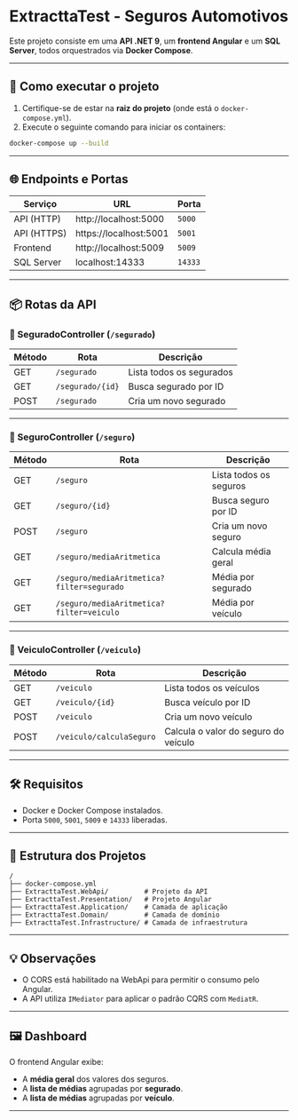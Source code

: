 
# ExtracttaTest - Seguros Automotivos

Este projeto consiste em uma **API .NET 9**, um **frontend Angular** e um **SQL Server**, todos orquestrados via **Docker Compose**.

---

## 🔧 Como executar o projeto

1. Certifique-se de estar na **raiz do projeto** (onde está o `docker-compose.yml`).
2. Execute o seguinte comando para iniciar os containers:

```bash
docker-compose up --build
```

---

## 🌐 Endpoints e Portas

| Serviço       | URL                                        | Porta     |
|---------------|---------------------------------------------|-----------|
| API (HTTP)    | http://localhost:5000                      | `5000`    |
| API (HTTPS)   | https://localhost:5001                     | `5001`    |
| Frontend      | http://localhost:5009                      | `5009`    |
| SQL Server    | localhost:14333                            | `14333`   |

---

## 📦 Rotas da API

### 🔹 SeguradoController (`/segurado`)

| Método | Rota                | Descrição                      |
|--------|---------------------|-------------------------------|
| GET    | `/segurado`         | Lista todos os segurados      |
| GET    | `/segurado/{id}`    | Busca segurado por ID         |
| POST   | `/segurado`         | Cria um novo segurado         |

---

### 🔹 SeguroController (`/seguro`)

| Método | Rota                              | Descrição                                  |
|--------|-----------------------------------|---------------------------------------------|
| GET    | `/seguro`                         | Lista todos os seguros                     |
| GET    | `/seguro/{id}`                    | Busca seguro por ID                        |
| POST   | `/seguro`                         | Cria um novo seguro                        |
| GET    | `/seguro/mediaAritmetica`         | Calcula média geral                        |
| GET    | `/seguro/mediaAritmetica?filter=segurado` | Média por segurado                 |
| GET    | `/seguro/mediaAritmetica?filter=veiculo`  | Média por veículo                   |

---

### 🔹 VeiculoController (`/veiculo`)

| Método | Rota                           | Descrição                              |
|--------|--------------------------------|-----------------------------------------|
| GET    | `/veiculo`                     | Lista todos os veículos                |
| GET    | `/veiculo/{id}`                | Busca veículo por ID                   |
| POST   | `/veiculo`                     | Cria um novo veículo                   |
| POST   | `/veiculo/calculaSeguro`       | Calcula o valor do seguro do veículo  |

---

## 🛠️ Requisitos

- Docker e Docker Compose instalados.
- Porta `5000`, `5001`, `5009` e `14333` liberadas.

---

## 📁 Estrutura dos Projetos

```plaintext
/
├── docker-compose.yml
├── ExtracttaTest.WebApi/         # Projeto da API
├── ExtracttaTest.Presentation/   # Projeto Angular
├── ExtracttaTest.Application/    # Camada de aplicação
├── ExtracttaTest.Domain/         # Camada de domínio
├── ExtracttaTest.Infrastructure/ # Camada de infraestrutura
```

---

## 💡 Observações

- O CORS está habilitado na WebApi para permitir o consumo pelo Angular.
- A API utiliza `IMediator` para aplicar o padrão CQRS com `MediatR`.

---

## 🖼️ Dashboard

O frontend Angular exibe:
- A **média geral** dos valores dos seguros.
- A **lista de médias** agrupadas por **segurado**.
- A **lista de médias** agrupadas por **veículo**.

---
